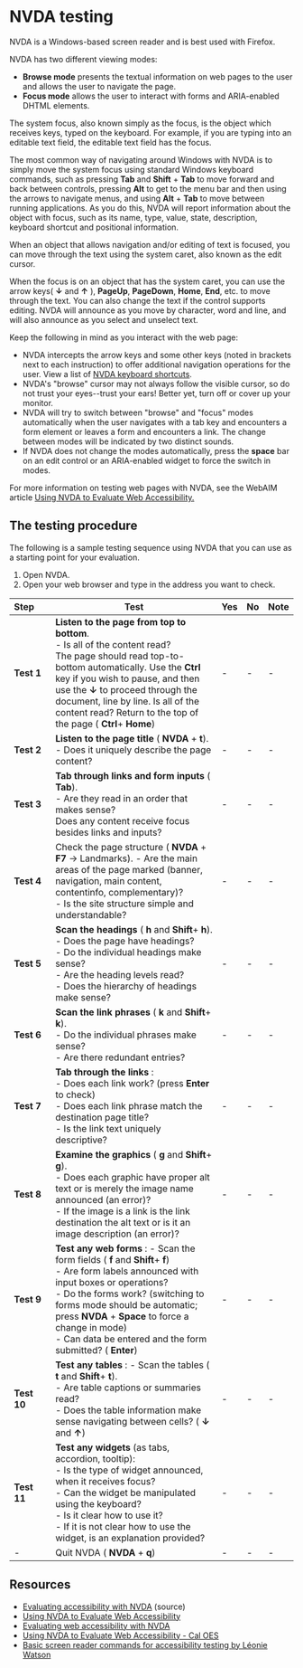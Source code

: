 # NVDA testing

NVDA is a Windows-based screen reader and is best used with Firefox.

NVDA has two different viewing modes:

* **Browse mode** presents the textual information on web pages to the user and allows the user to navigate the page.
* **Focus mode** allows the user to interact with forms and ARIA-enabled DHTML elements.

The system focus, also known simply as the focus, is the object which receives keys, typed on the keyboard. For example, if you are typing into an editable text field, the editable text field has the focus.

The most common way of navigating around Windows with NVDA is to simply move the system focus using standard Windows keyboard commands, such as pressing **Tab** and **Shift** + **Tab** to move forward and back between controls, pressing **Alt** to get to the menu bar and then using the arrows to navigate menus, and using **Alt** + **Tab** to move between running applications. As you do this, NVDA will report information about the object with focus, such as its name, type, value, state, description, keyboard shortcut and positional information.

When an object that allows navigation and/or editing of text is focused, you can move through the text using the system caret, also known as the edit cursor.

When the focus is on an object that has the system caret, you can use the arrow keys( **↓** and **↑** ), **PageUp**, **PageDown**, **Home**, **End**, etc. to move through the text. You can also change the text if the control supports editing. NVDA will announce as you move by character, word and line, and will also announce as you select and unselect text.

Keep the following in mind as you interact with the web page:

* NVDA intercepts the arrow keys and some other keys (noted in brackets next to each instruction) to offer additional navigation operations for the user. View a list of [NVDA keyboard shortcuts](http://webaim.org/resources/shortcuts/nvda). 
* NVDA's "browse" cursor may not always follow the visible cursor, so do not trust your eyes--trust your ears! Better yet, turn off or cover up your monitor.
* NVDA will try to switch between "browse" and "focus" modes automatically when the user navigates with a tab key and encounters a form element or leaves a form and encounters a link. The change between modes will be indicated by two distinct sounds.
* If NVDA does not change the modes automatically, press the **space** bar on an edit control or an ARIA-enabled widget to force the switch in modes.

For more information on testing web pages with NVDA, see the WebAIM article [Using NVDA to Evaluate Web Accessibility.](http://webaim.org/articles/nvda/)

## The testing procedure

The following is a sample testing sequence using NVDA that you can use as a starting point for your evaluation.

 1. Open NVDA.
 1. Open your web browser and type in the address you want to check.

| Step&nbsp;&nbsp;&nbsp;&nbsp;&nbsp;| Test | Yes | No | Note |
| --- | --- | --- | --- | --- |
| **Test 1** | **Listen to the page from top to bottom**.<br />- Is all of the content read? <br />The page should read top-to-bottom automatically. Use the **Ctrl** key if you wish to pause, and then use the **↓** to proceed through the document, line by line. Is all of the content read? Return to the top of the page ( **Ctrl**+ **Home**) | - | - | - |
| **Test 2** | **Listen to the page title** ( **NVDA** + **t**).<br />- Does it uniquely describe the page content? | - | - | - |
| **Test 3** | **Tab through links and form inputs** ( **Tab**).<br />- Are they read in an order that makes sense?<br /> Does any content receive focus besides links and inputs? | - | - | - |
| **Test 4** | Check the page structure ( **NVDA** + **F7** -> Landmarks). - Are the main areas of the page marked (banner, navigation, main content, contentinfo, complementary)?<br />- Is the site structure simple and understandable? | - | - | - |
| **Test 5** | **Scan the headings** ( **h** and **Shift**+ **h**).<br />- Does the page have headings?<br />- Do the individual headings make sense?<br />- Are the heading levels read?<br />- Does the hierarchy of headings make sense? | - | - | - |
| **Test 6** | **Scan the link phrases** ( **k** and **Shift**+ **k**).<br />- Do the individual phrases make sense?<br />- Are there redundant entries? | - | - | - |
| **Test 7** | **Tab through the links** :<br />- Does each link work? (press **Enter** to check)<br />- Does each link phrase match the destination page title?<br />- Is the link text uniquely descriptive? | - | - | - |
| **Test 8** | **Examine the graphics** ( **g** and **Shift**+ **g**).<br />- Does each graphic have proper alt text or is merely the image name announced (an error)?<br />- If the image is a link is the link destination the alt text or is it an image description (an error)? | - | - | - |
| **Test 9** | **Test any web forms** : - Scan the form fields ( **f** and **Shift**+ **f**)<br />- Are form labels announced with input boxes or operations?<br />- Do the forms work? (switching to forms mode should be automatic; press **NVDA** + **Space** to force a change in mode)<br />- Can data be entered and the form submitted? ( **Enter**) | - | - | - |
| **Test 10** | **Test any tables** : - Scan the tables ( **t** and **Shift**+ **t**).<br />- Are table captions or summaries read?<br />- Does the table information make sense navigating between cells? ( **↓** and **↑**) | - | - | - |
| **Test 11** | **Test any widgets** (as tabs, accordion, tooltip):<br />- Is the type of widget announced, when it receives focus? <br />- Can the widget be manipulated using the keyboard? <br />- Is it clear how to use it?<br />- If it is not clear how to use the widget, is an explanation provided? | - | - | - |
| - | Quit NVDA ( **NVDA** + **q**) | - | - | - |

## Resources
* [Evaluating accessibility with NVDA](http://webaccess.hr.umich.edu/eval/nvda.html) (source)
* [Using NVDA to Evaluate Web Accessibility](https://webaim.org/articles/nvda/)
* [Evaluating web accessibility with NVDA](http://bd.ub.edu/adaptabit/en/content/Evaluating-web-accessibility-NVDA)
* [Using NVDA to Evaluate Web Accessibility - Cal OES](http://www.caloes.ca.gov/AccessFunctionalNeedsSite/Documents/NVDA%20to%20Evaluate%20Web%20Accessibility.docx)
* [Basic screen reader commands for accessibility testing by Léonie Watson](https://developer.paciellogroup.com/blog/2015/01/basic-screen-reader-commands-for-accessibility-testing/)
